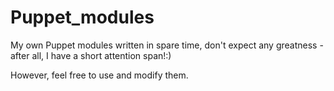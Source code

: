 # Puppet_modules
My own Puppet modules written in spare time, don't expect any greatness - after all, I have a short attention span!:)

However, feel free to use and modify them.
